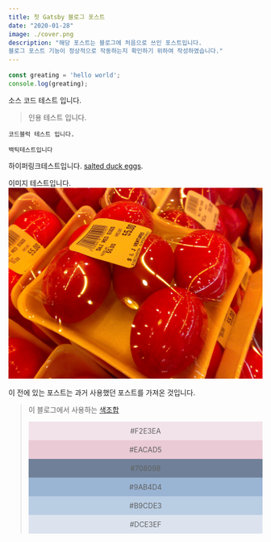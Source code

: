 ```yaml
---
title: 첫 Gatsby 블로그 포스트
date: "2020-01-28"
image: ./cover.png
description: "해당 포스트는 블로그에 처음으로 쓰인 포스트입니다.
블로그 포스트 기능이 정상적으로 작동하는지 확인하기 위하여 작성하였습니다."
---
```


```javascript
const greating = 'hello world';
console.log(greating);
```
소스 코드 테스트 입니다.

> 인용 테스트 입니다.

```
코드블럭 테스트 입니다.
```

`백틱테스트입니다`

하이퍼링크테스트입니다.
[salted duck eggs](http://en.wikipedia.org/wiki/Salted_duck_egg).

이미지 테스트입니다.
![Chinese Salty Egg](./salty_egg.jpg)

이 전에 있는 포스트는 과거 사용했던 포스트를 가져온 것입니다.

>이 블로그에서 사용하는 [색조합](https://www.design-seeds.com/category/seasons/winter/)
><div style="background-color:#F2E3EA;text-align:center;padding:10px;">#F2E3EA</div>
><div style="background-color:#EACAD5;text-align:center;padding:10px;">#EACAD5</div>
><div style="background-color:#708098;text-align:center;padding:10px;">#708098</div>
><div style="background-color:#9AB4D4;text-align:center;padding:10px;">#9AB4D4</div>
><div style="background-color:#B9CDE3;text-align:center;padding:10px;">#B9CDE3</div>
><div style="background-color:#DCE3EF;text-align:center;padding:10px;">#DCE3EF</div>
